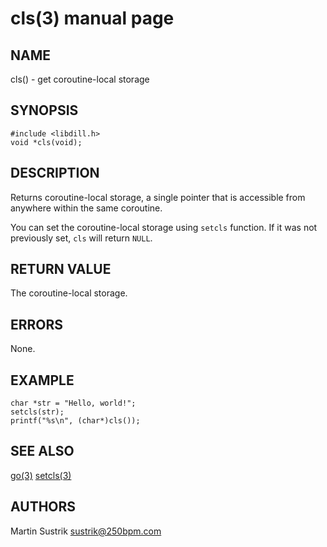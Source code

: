 # cls(3) manual page

## NAME

cls() - get coroutine-local storage

## SYNOPSIS

```
#include <libdill.h>
void *cls(void);
```

## DESCRIPTION

Returns coroutine-local storage, a single pointer that is accessible from anywhere within the same coroutine.

You can set the coroutine-local storage using `setcls` function. If it was not previously set, `cls` will return `NULL`.

## RETURN VALUE

The coroutine-local storage.

## ERRORS

None.

## EXAMPLE

```
char *str = "Hello, world!";
setcls(str);
printf("%s\n", (char*)cls());
```

## SEE ALSO

[go(3)](go.html)
[setcls(3)](setcls.html)

## AUTHORS

Martin Sustrik <sustrik@250bpm.com>

